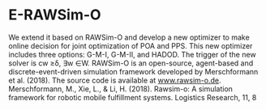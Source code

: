 # E-RAWSim-O
We extend it based on RAWSim-O and develop a new optimizer to make online decision for joint optimization of POA and PPS. This new optimizer includes three options: G-M-I, G-M-II, and HADOD. The trigger of the new solver is cw ≥δ, ∃w ∈W. RAWSim-O is an open-source, agent-based and discrete-event-driven simulation framework developed by Merschformann et al. (2018). The source code is available at www.rawsim-o.de. 
Merschformann, M., Xie, L., & Li, H. (2018). Rawsim-o: A simulation framework for robotic mobile fulfillment systems. Logistics Research, 11, 8
